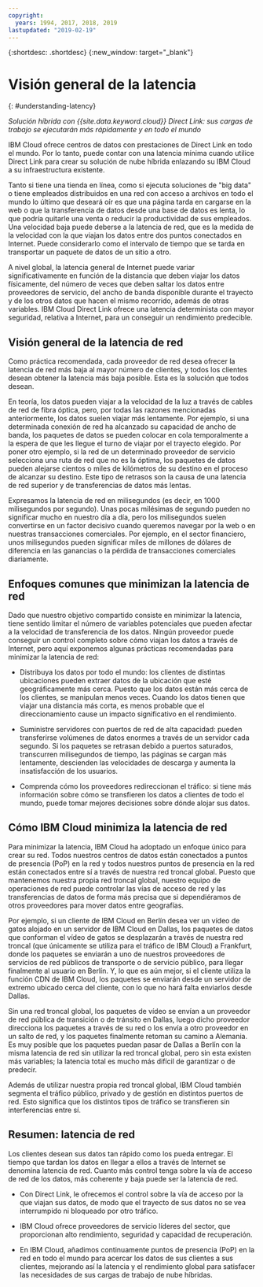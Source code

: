 ```yaml
---
copyright:
  years: 1994, 2017, 2018, 2019
lastupdated: "2019-02-19"
---
```


{:shortdesc: .shortdesc}
{:new_window: target="_blank"}

# Visión general de la latencia
{: #understanding-latency}

_Solución híbrida con {{site.data.keyword.cloud}} Direct Link: sus cargas de trabajo se ejecutarán más rápidamente y en todo el mundo_

IBM Cloud ofrece centros de datos con prestaciones de Direct Link en todo el mundo. Por lo tanto, puede contar con una latencia mínima cuando utilice Direct Link para crear su solución de nube híbrida enlazando su IBM Cloud a su infraestructura existente.

Tanto si tiene una tienda en línea, como si ejecuta soluciones de "big data" o tiene empleados distribuidos en una red con acceso a archivos en todo el mundo lo último que deseará oír es que una página tarda en cargarse en la web o que la transferencia de datos desde una base de datos es lenta, lo que podría quitarle una venta o reducir la productividad de sus empleados. Una velocidad baja puede deberse a la latencia de red, que es la medida de la velocidad con la que viajan los datos entre dos puntos conectados en Internet. Puede considerarlo como el intervalo de tiempo que se tarda en transportar un paquete de datos de un sitio a otro.

A nivel global, la latencia general de Internet puede variar significativamente en función de la distancia que deben viajar los datos físicamente, del número de veces que deben saltar los datos entre proveedores de servicio, del ancho de banda disponible durante el trayecto y de los otros datos que hacen el mismo recorrido, además de otras variables. IBM Cloud Direct Link ofrece una latencia determinista con mayor seguridad, relativa a Internet, para un conseguir un rendimiento predecible.


## Visión general de la latencia de red

Como práctica recomendada, cada proveedor de red desea ofrecer la latencia de red más baja al mayor número de clientes, y todos los clientes desean obtener la latencia más baja posible. Esta es la solución que todos desean.

En teoría, los datos pueden viajar a la velocidad de la luz a través de cables de red de fibra óptica, pero, por todas las razones mencionadas anteriormente, los datos suelen viajar más lentamente. Por ejemplo, si una determinada conexión de red ha alcanzado su capacidad de ancho de banda, los paquetes de datos se pueden colocar en cola temporalmente a la espera de que les llegue el turno de viajar por el trayecto elegido. Por poner otro ejemplo, si la red de un determinado proveedor de servicio selecciona una ruta de red que no es la óptima, los paquetes de datos pueden alejarse cientos o miles de kilómetros de su destino en el proceso de alcanzar su destino. Este tipo de retrasos son la causa de una latencia de red superior y de transferencias de datos más lentas.

Expresamos la latencia de red en milisegundos (es decir, en 1000 milisegundos por segundo). Unas pocas milésimas de segundo pueden no significar mucho en nuestro día a día, pero los milisegundos suelen convertirse en un factor decisivo cuando queremos navegar por la web o en nuestras transacciones comerciales. Por ejemplo, en el sector financiero, unos milisegundos pueden significar miles de millones de dólares de diferencia en las ganancias o la pérdida de transacciones comerciales diariamente.

## Enfoques comunes que minimizan la latencia de red

Dado que nuestro objetivo compartido consiste en minimizar la latencia, tiene sentido limitar el número de variables potenciales que pueden afectar a la velocidad de transferencia de los datos. Ningún proveedor puede conseguir un control completo sobre cómo viajan los datos a través de Internet, pero aquí exponemos algunas prácticas recomendadas para minimizar la latencia de red:

 * Distribuya los datos por todo el mundo: los clientes de distintas ubicaciones pueden extraer datos de la ubicación que esté geográficamente más cerca. Puesto que los datos están más cerca de los clientes, se manipulan menos veces. Cuando los datos tienen que viajar una distancia más corta, es menos probable que el direccionamiento cause un impacto significativo en el rendimiento.

 * Suministre servidores con puertos de red de alta capacidad: pueden transferirse volúmenes de datos enormes a través de un servidor cada segundo. Si los paquetes se retrasan debido a puertos saturados, transcurren milisegundos de tiempo, las páginas se cargan más lentamente, descienden las velocidades de descarga y aumenta la insatisfacción de los usuarios.

 * Comprenda cómo los proveedores redireccionan el tráfico: si tiene más información sobre cómo se transfieren los datos a clientes de todo el mundo, puede tomar mejores decisiones sobre dónde alojar sus datos.

## Cómo IBM Cloud minimiza la latencia de red

Para minimizar la latencia, IBM Cloud ha adoptado un enfoque único para crear su red. Todos nuestros centros de datos están conectados a puntos de presencia (PoP) en la red y todos nuestros puntos de presencia en la red están conectados entre sí a través de nuestra red troncal global. Puesto que mantenemos nuestra propia red troncal global, nuestro equipo de operaciones de red puede controlar las vías de acceso de red y las transferencias de datos de forma más precisa que si dependiéramos de otros proveedores para mover datos entre geografías.
 
Por ejemplo, si un cliente de IBM Cloud en Berlín desea ver un vídeo de gatos alojado en un servidor de IBM Cloud en Dallas, los paquetes de datos que conforman el vídeo de gatos se desplazarán a través de nuestra red troncal (que únicamente se utiliza para el tráfico de IBM Cloud) a Frankfurt, donde los paquetes se enviarán a uno de nuestros proveedores de servicios de red públicos de transporte o de servicio público, para llegar finalmente al usuario en Berlín. Y, lo que es aún mejor, si el cliente utiliza la función CDN de IBM Cloud, los paquetes se enviarán desde un servidor de extremo ubicado cerca del cliente, con lo que no hará falta enviarlos desde Dallas.

Sin una red troncal global, los paquetes de vídeo se envían a un proveedor de red pública de transición o de tránsito en Dallas, luego dicho proveedor direcciona los paquetes a través de su red o los envía a otro proveedor en un salto de red, y los paquetes finalmente retoman su camino a Alemania. Es muy posible que los paquetes puedan pasar de Dallas a Berlín con la misma latencia de red sin utilizar la red troncal global, pero sin esta existen más variables; la latencia total es mucho más difícil de garantizar o de predecir.

Además de utilizar nuestra propia red troncal global, IBM Cloud también segmenta el tráfico público, privado y de gestión en distintos puertos de red. Esto significa que los distintos tipos de tráfico se transfieren sin interferencias entre sí.

## Resumen: latencia de red

Los clientes desean sus datos tan rápido como los pueda entregar. El tiempo que tardan los datos en llegar a ellos a través de Internet se denomina latencia de red. Cuanto más control tenga sobre la vía de acceso de red de los datos, más coherente y baja puede ser la latencia de red.

* Con Direct Link, le ofrecemos el control sobre la vía de acceso por la que viajan sus datos, de modo que el trayecto de sus datos no se vea interrumpido ni bloqueado por otro tráfico.

* IBM Cloud ofrece proveedores de servicio líderes del sector, que proporcionan alto rendimiento, seguridad y capacidad de recuperación.

* En IBM Cloud, añadimos continuamente puntos de presencia (PoP) en la red en todo el mundo para acercar los datos de sus clientes a sus clientes, mejorando así la latencia y el rendimiento global para satisfacer las necesidades de sus cargas de trabajo de nube híbridas.

